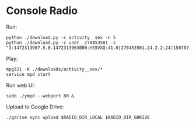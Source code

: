 # Console Radio

Run:

    python ./download.py -c activity__sex -n 5
    python ./download.py -c user__270453501 -s "3:1472313987.5.0.1472313963000:YS5VXQ:41.0|270453501.24.2.2:24|150707.721938.Y0a_8wRdhS1stARnY1ABTqFZfrk0"

Play:

    mpg321 -K ./downloads/activity__sex/*
    service mpd start

Run web UI:

    sudo ./ympd --webport 80 &

Upload to Google Drive:

    ./gdrive sync upload $RADIO_DIR_LOCAL $RADIO_DIR_GDRIVE
